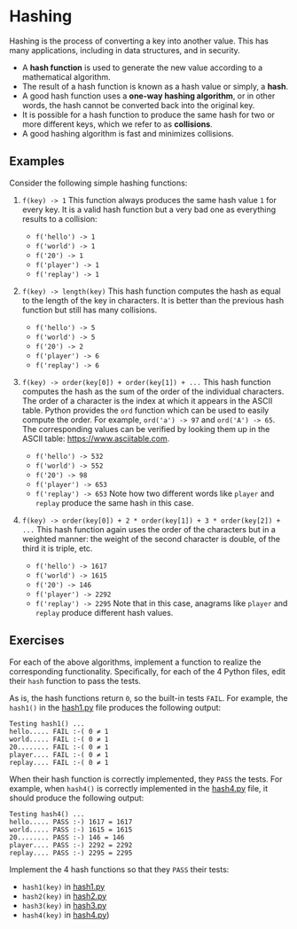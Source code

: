 # Hashing

Hashing is the process of converting a key into another value. This has many applications, including in data
structures, and in security.

- A **hash function** is used to generate the new value according to a mathematical algorithm.
- The result of a hash function is known as a hash value or simply, a **hash**.
- A good hash function uses a **one-way hashing algorithm**, or in other words, the hash cannot be converted back into the original key.
- It is possible for a hash function to produce the same hash for two or more different keys, which we refer to as **collisions**.
- A good hashing algorithm is fast and minimizes collisions.

## Examples

Consider the following simple hashing functions:

1. ``f(key) -> 1`` This function always produces the same hash value ``1`` for every key.
It is a valid hash function but a very bad one as everything results to a collision:
    - ``f('hello') -> 1``
    - ``f('world') -> 1``
    - ``f('20') -> 1``
    - ``f('player') -> 1``
    - ``f('replay') -> 1``

2. ``f(key) -> length(key)`` This hash function computes the hash as equal to the length of the key in characters.
It is better than the previous hash function but still has many collisions.
    - ``f('hello') -> 5``
    - ``f('world') -> 5``
    - ``f('20') -> 2``
    - ``f('player') -> 6``
    - ``f('replay') -> 6``
3. ``f(key) -> order(key[0]) + order(key[1]) + ...`` This hash function computes the hash as the sum of the order of the individual characters.
The order of a character is the index at which it appears in the ASCII table. Python provides the ``ord`` function which
can be used to easily compute the order. For example, ``ord('a') -> 97`` and ``ord('A') -> 65``. The corresponding
values can be verified by looking them up in the ASCII table: https://www.asciitable.com.
    - ``f('hello') -> 532``
    - ``f('world') -> 552``
    - ``f('20') -> 98``
    - ``f('player') -> 653``
    - ``f('replay') -> 653`` Note how two different words like ``player`` and ``replay`` produce the same hash in this case.
4. ``f(key) -> order(key[0]) + 2 * order(key[1]) + 3 * order(key[2]) + ...`` This hash function again uses the order of the
characters but in a weighted manner: the weight of the second character is double, of the third it is triple, etc.
    - ``f('hello') -> 1617``
    - ``f('world') -> 1615``
    - ``f('20') -> 146``
    - ``f('player') -> 2292``
    - ``f('replay') -> 2295`` Note that in this case, anagrams like ``player`` and ``replay`` produce different hash values.

## Exercises

For each of the above algorithms, implement a function to realize the corresponding functionality.
Specifically, for each of the 4 Python files, edit their ``hash`` function to pass the tests.

As is, the hash functions return ``0``, so the built-in tests ``FAIL``. For example, the ``hash1()`` in the [hash1.py](hash1.py)
file produces the following output:

```text
Testing hash1() ...
hello..... FAIL :-( 0 ≠ 1
world..... FAIL :-( 0 ≠ 1
20........ FAIL :-( 0 ≠ 1
player.... FAIL :-( 0 ≠ 1
replay.... FAIL :-( 0 ≠ 1
```

When their hash function is correctly implemented, they ``PASS`` the tests.
For example, when ``hash4()`` is correctly implemented in the [hash4.py](hash4.py) file, it should produce the following output:

```text
Testing hash4() ...
hello..... PASS :-) 1617 = 1617
world..... PASS :-) 1615 = 1615
20........ PASS :-) 146 = 146
player.... PASS :-) 2292 = 2292
replay.... PASS :-) 2295 = 2295
```

Implement the 4 hash functions so that they ``PASS`` their tests:
- ``hash1(key)`` in [hash1.py](hash1.py)
- ``hash2(key)`` in [hash2.py](hash2.py)
- ``hash3(key)`` in [hash3.py](hash3.py)
- ``hash4(key)`` in [hash4.py](hash4.py))
